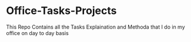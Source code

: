 # Office-Tasks-Projects
This Repo Contains all the Tasks Explaination and Methoda that I do in my office on day to day basis
